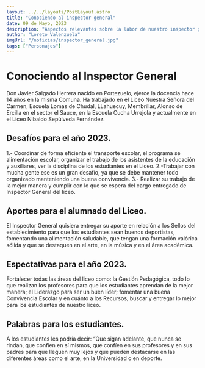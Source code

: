 ```yaml
---
layout: ../../layouts/PostLayout.astro
title: "Conociendo al inspector general"
date: 09 de Mayo, 2023
description: "Aspectos relevantes sobre la labor de nuestro inspector general."
author: "Loreto Valenzuela"
imgUrl: "/noticias/inspector_general.jpg"
tags: ["Personajes"]
---
```


# **Conociendo al Inspector General**
Don Javier Salgado Herrera nacido en Portezuelo, ejerce la docencia hace 14 años en la misma Comuna. Ha trabajado en el Liceo Nuestra Señora del Carmen, Escuela Lomas de Chudal, LLahuecuy, Membrillar, Alonso de Ercilla en el sector el Sauce, en la Escuela Cucha Urrejola y actualmente en el Liceo Nibaldo Sepúlveda Fernández.  

## **Desafíos para el año 2023.**
1.- Coordinar de forma eficiente el transporte escolar, el programa se alimentación escolar, organizar el trabajo de los asistentes de la educación y auxiliares, ver la disciplina de los estudiantes en el Liceo. 
2.-Trabajar con mucha gente ese es un gran desafío, ya que se debe mantener todo organizado manteniendo una buena convivencia. 
3.- Realizar su trabajo de la mejor manera y cumplir con lo que se espera del cargo entregado de Inspector General del liceo.  

## **Aportes para el alumnado del Liceo.**
El Inspector General quisiera entregar su aporte en relación a los Sellos del establecimiento para que los estudiantes sean buenos deportistas, fomentando una alimentación saludable, que tengan una formación valórica sólida y que se destaquen en el arte, en la música y en el área académica.

## **Espectativas para el año 2023.**
Fortalecer todas las áreas del liceo como: la Gestión Pedagógica, todo lo que realizan los profesores para que los estudiantes aprendan de la mejor manera; el Liderazgo para ser un buen líder; fomentar una buena Convivencia Escolar y en cuánto a los Recursos, buscar y entregar lo mejor para los estudiantes de nuestro liceo. 

## **Palabras para los estudiantes.**
A los estudiantes les podría decir: “Que sigan adelante, que nunca se rindan, que confíen en sí mismos, que confíen en sus profesores y en sus padres para que lleguen muy lejos y que pueden destacarse en las diferentes áreas como el arte, en la Universidad o en deporte.
